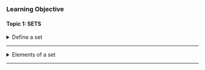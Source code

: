 ### Learning Objective

#### Topic 1: SETS 

<details>
  <summary>Define a set</summary>
  
A set is a well-defined collection of distinct objects, considered as a whole.
These objects are called elements or members of the set.
  - Sets are usually denoted by capital letters (e.g, A,B,S)
  - Elements are typically inside curly braces: A = {1,2,3}

</details>

---

<details>
  <summary>Elements of a set</summary>
  
The elements of a set are the individual objects or memebers contained in the set.
  - If an element a belongs to set A, we write a ∈ A
  - If it does not belong, we write a ∉ B

</details>

---
